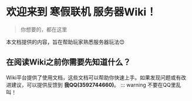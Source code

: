 
# 欢迎来到 **寒假联机** 服务器Wiki！
> 你想要的，都在这里

本文档提供的内容，旨在帮助玩家熟悉服务器玩法😊



## 在阅读Wiki之前你需要先知道什么？

Wiki平台提供了使用文档，这些文档可以帮助你快速上手。如果发现问题或有改进建议，可以提供反馈到 **我QQ(3592744660)**。
::: warning
不要在QQ里乱叫！

